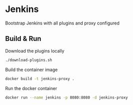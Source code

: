 # Jenkins #

Bootstrap Jenkins with all plugins and proxy configured

## Build & Run ##

Download the plugins locally

``` sh
./download-plugins.sh
```

Build the container image

``` sh
docker build -t jenkins-proxy .
```

Run the docker container

```sh
docker run --name jenkins -p 8080:8080 -d jenkins-proxy
```
